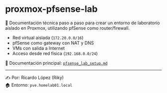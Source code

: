 # proxmox-pfsense-lab

📘 Documentación técnica paso a paso para crear un entorno de laboratorio aislado en Proxmox, utilizando pfSense como router/firewall.

- Red virtual aislada (`172.20.0.0/16`)
- pfSense como gateway con NAT y DNS
- VMs con salida a Internet
- Acceso desde red física (`192.168.0.0/24`)

📄 Documentación principal: [`pfsense_lab_setup.md`](pfsense_lab_setup.md)

---

✍️ Por: Ricardo López (Riky)  
🏠 Entorno: `pve.homelab01.local`